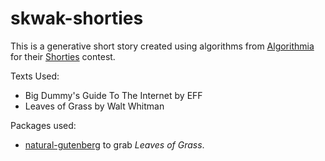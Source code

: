 # skwak-shorties #

This is a generative short story created using algorithms from [Algorithmia](https://algorithmia.com/) for their [Shorties](https://github.com/algorithmiaio/shorties) contest.

Texts Used:
* Big Dummy's Guide To The Internet by EFF
* Leaves of Grass by Walt Whitman

Packages used:
* [natural-gutenberg](https://www.npmjs.com/package/natural-gutenberg) to grab *Leaves of Grass*.
